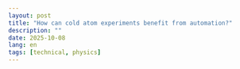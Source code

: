 ```yaml
---
layout: post
title: "How can cold atom experiments benefit from automation?"
description: ""
date: 2025-10-08
lang: en
tags: [technical, physics]
---
```


